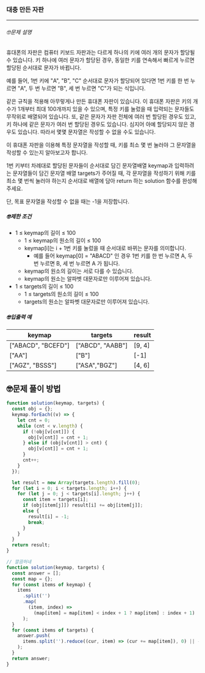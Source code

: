 ### 대충 만든 자판

---

###### 🤓문제 설명

휴대폰의 자판은 컴퓨터 키보드 자판과는 다르게 하나의 키에 여러 개의 문자가 할당될 수 있습니다. 키 하나에 여러 문자가 할당된 경우, 동일한 키를 연속해서 빠르게 누르면 할당된 순서대로 문자가 바뀝니다.

예를 들어, 1번 키에 "A", "B", "C" 순서대로 문자가 할당되어 있다면 1번 키를 한 번 누르면 "A", 두 번 누르면 "B", 세 번 누르면 "C"가 되는 식입니다.

같은 규칙을 적용해 아무렇게나 만든 휴대폰 자판이 있습니다. 이 휴대폰 자판은 키의 개수가 1개부터 최대 100개까지 있을 수 있으며, 특정 키를 눌렀을 때 입력되는 문자들도 무작위로 배열되어 있습니다. 또, 같은 문자가 자판 전체에 여러 번 할당된 경우도 있고, 키 하나에 같은 문자가 여러 번 할당된 경우도 있습니다. 심지어 아예 할당되지 않은 경우도 있습니다. 따라서 몇몇 문자열은 작성할 수 없을 수도 있습니다.

이 휴대폰 자판을 이용해 특정 문자열을 작성할 때, 키를 최소 몇 번 눌러야 그 문자열을 작성할 수 있는지 알아보고자 합니다.

1번 키부터 차례대로 할당된 문자들이 순서대로 담긴 문자열배열 keymap과 입력하려는 문자열들이 담긴 문자열 배열 targets가 주어질 때, 각 문자열을 작성하기 위해 키를 최소 몇 번씩 눌러야 하는지 순서대로 배열에 담아 return 하는 solution 함수를 완성해 주세요.

단, 목표 문자열을 작성할 수 없을 때는 -1을 저장합니다.

##### 🤓제한 조건

- 1 ≤ keymap의 길이 ≤ 100
  - 1 ≤ keymap의 원소의 길이 ≤ 100
  - keymap[i]는 i + 1번 키를 눌렀을 때 순서대로 바뀌는 문자를 의미합니다.
    - 예를 들어 keymap[0] = "ABACD" 인 경우 1번 키를 한 번 누르면 A, 두 번 누르면 B, 세 번 누르면 A 가 됩니다.
  - keymap의 원소의 길이는 서로 다를 수 있습니다.
  - keymap의 원소는 알파벳 대문자로만 이루어져 있습니다.
- 1 ≤ targets의 길이 ≤ 100
  - 1 ≤ targets의 원소의 길이 ≤ 100
  - targets의 원소는 알파벳 대문자로만 이루어져 있습니다.

##### 🤓입출력 예

| keymap             | targets          | result |
| ------------------ | ---------------- | ------ |
| ["ABACD", "BCEFD"] | ["ABCD", "AABB"] | [9, 4] |
| ["AA"]             | ["B"]            | [-1]   |
| ["AGZ", "BSSS"]    | ["ASA","BGZ"]    | [4, 6] |

## 🤓문제 풀이 방법

```javascript
function solution(keymap, targets) {
  const obj = {};
  keymap.forEach((v) => {
    let cnt = 0;
    while (cnt < v.length) {
      if (!obj[v[cnt]]) {
        obj[v[cnt]] = cnt + 1;
      } else if (obj[v[cnt]] > cnt) {
        obj[v[cnt]] = cnt + 1;
      }
      cnt++;
    }
  });

  let result = new Array(targets.length).fill(0);
  for (let i = 0; i < targets.length; i++) {
    for (let j = 0; j < targets[i].length; j++) {
      const item = targets[i];
      if (obj[item[j]]) result[i] += obj[item[j]];
      else {
        result[i] = -1;
        break;
      }
    }
  }
  return result;
}
```

```javascript
// 깔끔허네
function solution(keymap, targets) {
  const answer = [];
  const map = {};
  for (const items of keymap) {
    items
      .split('')
      .map(
        (item, index) =>
          (map[item] = map[item] < index + 1 ? map[item] : index + 1)
      );
  }
  for (const items of targets) {
    answer.push(
      items.split('').reduce((cur, item) => (cur += map[item]), 0) || -1
    );
  }
  return answer;
}
```
